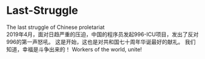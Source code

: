 # Last-Struggle
The last struggle of Chinese proletariat  
2019年4月，面对日趋严重的压迫，中国的程序员发起996-ICU项目，发出了反对996的第一声怒吼。
这是开始，这也是对共和国七十周年华诞最好的献礼。
我们知道，幸福是斗争出来的！
Workers of the world, unite!
